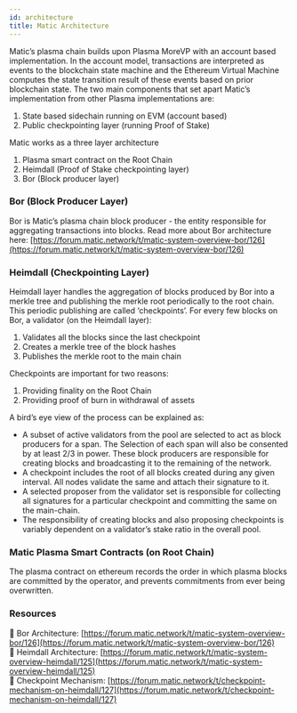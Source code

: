 ```yaml
---
id: architecture
title: Matic Architecture 
---
```


Matic’s plasma chain builds upon Plasma MoreVP with an account based implementation. In the account model, transactions are interpreted as events to the blockchain state machine and the Ethereum Virtual Machine computes the state transition result of these events based on prior blockchain state. The two main components that set apart Matic’s implementation from other Plasma implementations are:

1. State based sidechain running on EVM (account based)
2. Public checkpointing layer (running Proof of Stake)

Matic works as a three layer architecture 

1. Plasma smart contract on the Root Chain 
2. Heimdall (Proof of Stake checkpointing layer) 
3. Bor (Block producer layer)

### Bor (Block Producer Layer)

Bor is Matic’s plasma chain block producer - the entity responsible for aggregating transactions into blocks. Read more about Bor architecture here: [https://forum.matic.network/t/matic-system-overview-bor/126](https://forum.matic.network/t/matic-system-overview-bor/126) 

### Heimdall (Checkpointing Layer)

Heimdall layer handles the aggregation of blocks produced by Bor into a merkle tree and publishing the merkle root periodically to the root chain. This periodic publishing are called ‘checkpoints’. For every few blocks on Bor, a validator (on the Heimdall layer): 

1. Validates all the blocks since the last checkpoint
2. Creates a merkle tree of the block hashes
3. Publishes the merkle root to the main chain

Checkpoints are important for two reasons: 

1. Providing finality on the Root Chain
2. Providing proof of burn in withdrawal of assets

A bird’s eye view of the process can be explained as: 

- A subset of active validators from the pool are selected to act as block producers for a span. The Selection of each span will also be consented by at least 2/3 in power. These block producers are responsible for creating blocks and broadcasting it to the remaining of the network.
- A checkpoint includes the root of all blocks created during any given interval. All nodes validate the same and attach their signature to it.
- A selected proposer from the validator set is responsible for collecting all signatures for a particular checkpoint and committing the same on the main-chain.
- The responsibility of creating blocks and also proposing checkpoints is variably dependent on a validator’s stake ratio in the overall pool.

### Matic Plasma Smart Contracts (on Root Chain)

The plasma contract on ethereum records the order in which plasma blocks are committed by the operator, and prevents commitments from ever being overwritten.

### Resources

:paperclip: Bor Architecture: [https://forum.matic.network/t/matic-system-overview-bor/126](https://forum.matic.network/t/matic-system-overview-bor/126) <br/>
:paperclip: Heimdall Architecture: [https://forum.matic.network/t/matic-system-overview-heimdall/125](https://forum.matic.network/t/matic-system-overview-heimdall/125) <br/>
:paperclip: Checkpoint Mechanism: [https://forum.matic.network/t/checkpoint-mechanism-on-heimdall/127](https://forum.matic.network/t/checkpoint-mechanism-on-heimdall/127)